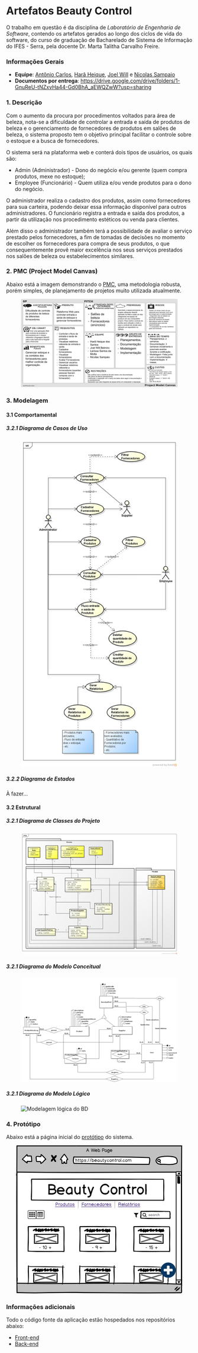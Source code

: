 # Artefatos Beauty Control

O trabalho em questão é da disciplina de *Laboratório de Engenharia de Software*, contendo os artefatos gerados ao longo dos ciclos de vida do software, do curso de graduação de Bacharelado de Sistema de Informação do IFES - Serra, pela docente Dr. Marta Talitha Carvalho Freire.

### Informações Gerais
- **Equipe**: [Antônio Carlos](https://github.com/duraes-antonio), [Harã Heique](https://github.com/HaraHeique), [Joel Will](https://github.com/joelwb) e [Nicolas Sampaio](https://github.com/NicolasSampaio)
- **Documentos por entrega**: https://drive.google.com/drive/folders/1-GnuReU-tNZxvHa44-Gd0BhA_aEWQZwW?usp=sharing

### 1. Descrição

Com o aumento da procura por procedimentos voltados para área de beleza, nota-se a dificuldade de controlar a entrada e saída de produtos de beleza e o gerenciamento de fornecedores de produtos em salões de beleza,  o sistema proposto tem o objetivo principal facilitar o controle sobre o estoque e a busca de fornecedores.

O sistema será na plataforma web e conterá dois tipos de usuários, os quais são:
* Admin (Administrador) - Dono do negócio e/ou gerente (quem compra produtos, mexe no estoque);
* Employee (Funcionário) - Quem utiliza e/ou vende produtos para o dono do negócio.

O administrador realiza o cadastro dos produtos, assim como fornecedores para sua carteira, podendo deixar essa informação disponível para outros administradores.
O funcionário registra a entrada e saída dos produtos, a partir da utilização nos procedimento estéticos ou venda para clientes.

Além disso o administrador também terá a possibilidade de avaliar o serviço prestado pelos fornecedores, a fim de tomadas de decisões no momento de escolher os fornecedores para compra de seus produtos, o que consequentemente provê maior excelência nos seus serviços prestados nos salões de beleza ou estabelecimentos similares.

### 2. PMC (Project Model Canvas)

Abaixo está a imagem demonstrando o [PMC](https://robsoncamargo.com.br/blog/projec-model-canvas-para-gerenciamento-de-projetos), uma metodologia robusta, porém simples, de planejamento de projetos muito utilizada atualmente.

<figure>
    <img src="./docs/images/Project-Model-Canvas-PMC.jpg" alt="PMC-project" title="Project Model Canvas do projeto Beauty Control" />
</figure>

### 3. Modelagem

#### 3.1 Comportamental

##### 3.2.1 Diagrama de Casos de Uso

<figure>
    <img src="https://github.com/HaraHeique/LES-artefatos-beauty-control/blob/main/artifacts/Casos%20de%20Uso.png?raw=true" alt="Casos de Uso" title="Beauty Control - Casos de Uso" />
</figure>

##### 3.2.2 Diagrama de Estados

À fazer...

#### 3.2 Estrutural

##### 3.2.1 Diagrama de Classes do Projeto

<figure>
    <img src="https://github.com/HaraHeique/LES-artefatos-beauty-control/blob/main/artifacts/Beauty%20Control%20-%20Diagrama%20de%20Classe.png?raw=true" alt="Diagrama de Classes" title="Beauty Control - Diagrama de Classes" />
</figure>

##### 3.2.1 Diagrama do Modelo Conceitual

<figure>
    <img src="https://github.com/HaraHeique/LES-artefatos-beauty-control/blob/main/artifacts/Diagrama%20Relacional%20-%20Conceitual.png?raw=true" alt="Modelagem conceitual do BD" title="Beauty Control - Diagrama do Modelo Conceitual" />
</figure>

##### 3.2.1 Diagrama do Modelo Lógico

<figure>
    <img src="https://github.com/HaraHeique/LES-artefatos-beauty-control/blob/main/artifacts/Diagrama%20Relacional%20-%20L%C3%B3gico.png?raw=true" alt="Modelagem lógica do BD" title="Beauty Control - Diagrama do Modelo Lógico" />
</figure>

### 4. Protótipo

Abaixo está a página inicial do [protótipo](./docs/prototype/prototipo-v1.pdf) do sistema.

<p align="center">
    <img src="./docs/images/Tela inicial.png" alt="Protótipo" title="Protótipo da página inicial da Beauty Control"/>
</p>

### Informações adicionais
Todo o código fonte da aplicação estão hospedados nos repositórios abaixo:
- [Front-end](https://github.com/HaraHeique/devweb-front-end)
- [Back-end](https://github.com/HaraHeique/devweb-back-end)
